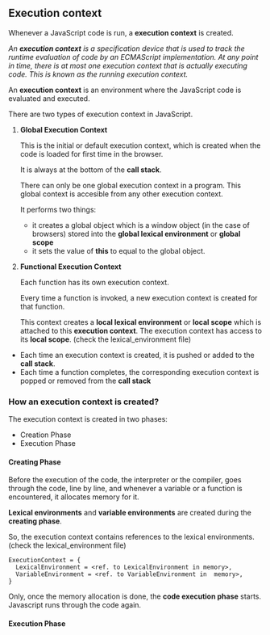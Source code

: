 ## Execution context

Whenever a JavaScript code is run, a **execution context** is created.

_An **execution context** is a specification device that is used to track the runtime evaluation of code by an ECMAScript implementation.
At any point in time, there is at most one execution context that is actually executing code. This is known as the running execution context._

An **execution context** is an environment where the JavaScript code is evaluated and executed.

There are two types of execution context in JavaScript.

1. **Global Execution Context**

   This is the initial or default execution context, which is created when the code is loaded for first time in the browser.

   It is always at the bottom of the **call stack**.

   There can only be one global execution context in a program. This global context is accesible from any other execution context.

   It performs two things:

   - it creates a global object which is a window object (in the case of browsers) stored into the **global lexical environment** or **global scope**
   - it sets the value of **this** to equal to the global object.

2. **Functional Execution Context**

   Each function has its own execution context.

   Every time a function is invoked, a new execution context is created for that function.

   This context creates a **local lexical environment** or **local scope** which is attached to this **execution context**. The execution context has access to its **local scope**. (check the lexical_environment file)

- Each time an execution context is created, it is pushed or added to the **call stack**.
- Each time a function completes, the corresponding execution context is popped or removed from the **call stack**

### How an execution context is created?

The execution context is created in two phases:

- Creation Phase
- Execution Phase

#### Creating Phase

Before the execution of the code, the interpreter or the compiler, goes through the code, line by line, and whenever a variable or a function is encountered, it allocates memory for it.

**Lexical environments** and **variable environments** are created during the **creating phase**.

So, the execution context contains references to the lexical environments.
(check the lexical_environment file)

```
ExecutionContext = {
  LexicalEnvironment = <ref. to LexicalEnvironment in memory>,
  VariableEnvironment = <ref. to VariableEnvironment in  memory>,
}
```

Only, once the memory allocation is done, the **code execution phase** starts. Javascript runs through the code again.

#### Execution Phase
